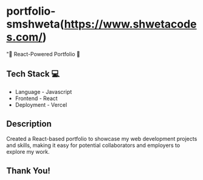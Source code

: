 # portfolio-smshweta(https://www.shwetacodes.com/)
"🚀 React-Powered Portfolio 📁

## Tech Stack 💻

* Language - Javascript
* Frontend - React
* Deployment - Vercel

## Description

Created a React-based portfolio to showcase my web development projects and skills, making it easy for potential collaborators and employers to explore my work.

## Thank You!
